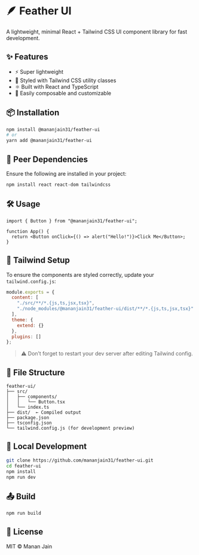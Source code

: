 # 🪶 Feather UI

A lightweight, minimal React + Tailwind CSS UI component library for fast development.

## ✨ Features

- ⚡ Super lightweight
- 🎨 Styled with Tailwind CSS utility classes
- ⚛️ Built with React and TypeScript
- 🧱 Easily composable and customizable

## 📦 Installation

```bash
npm install @mananjain31/feather-ui
# or
yarn add @mananjain31/feather-ui
```

## 🔧 Peer Dependencies

Ensure the following are installed in your project:

```bash
npm install react react-dom tailwindcss
```

## 🛠️ Usage

```tsx
import { Button } from "@mananjain31/feather-ui";

function App() {
  return <Button onClick={() => alert("Hello!")}>Click Me</Button>;
}
```

## 🎨 Tailwind Setup

To ensure the components are styled correctly, update your `tailwind.config.js`:

```js
module.exports = {
  content: [
    "./src/**/*.{js,ts,jsx,tsx}",
    "./node_modules/@mananjain31/feather-ui/dist/**/*.{js,ts,jsx,tsx}"
  ],
  theme: {
    extend: {}
  },
  plugins: []
};
```

> ⚠️ Don’t forget to restart your dev server after editing Tailwind config.

## 📁 File Structure

```
feather-ui/
├── src/
│   ├── components/
│   │   └── Button.tsx
│   └── index.ts
├── dist/  ← Compiled output
├── package.json
├── tsconfig.json
└── tailwind.config.js (for development preview)
```

## 🧪 Local Development

```bash
git clone https://github.com/mananjain31/feather-ui.git
cd feather-ui
npm install
npm run dev
```

## 📤 Build

```bash
npm run build
```

## 🧩 License

MIT © Manan Jain